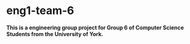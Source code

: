# eng1-team-6
**This is a engineering group project for Group 6 of Computer Science Students from the University of York.**
